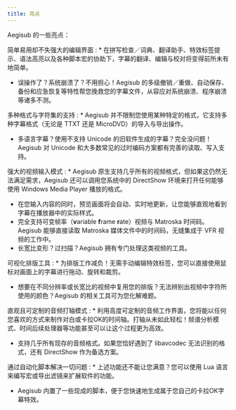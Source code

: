 ```yaml
---
title: 亮点
---
```


Aegisub 的一些亮点：

简单易用却不失强大的编辑界面
: * 在拼写检查／词典、翻译助手、特效标签提示、语法高亮以及各种脚本宏的协助下，字幕的翻译、编辑与校对将变得前所未有地简单。
  * 误操作了？系统崩溃了？不用担心！Aegisub 的多级撤销／重做、自动保存、备份和应急恢复等特性帮您挽救您的字幕文件，从容应对系统崩溃、程序崩溃等诸多不测。

多种格式与字符集的支持
: * Aegisub 并不限制您使用某种特定的格式，它支持多种字幕格式（无论是 TTXT 还是 MicroDVD）的导入与导出操作。
  * 多语言字幕？使用不支持 Unicode 的旧软件生成的字幕？完全没问题！Aegisub 对 Unicode 和大多数常见的过时编码方案都有完善的读取、写入支持。

强大的视频输入模式
: * Aegisub 原生支持几乎所有的视频格式，但如果这仍然无法满足需求，Aegisub 还可以调用您系统中的 DirectShow 环境来打开任何能够使用 Windows Media Player 播放的格式。
  * 在您输入内容的同时，预览画面将会自动、实时地更新，让您能够直观地看到字幕在播放器中的实际样式。
  * 完全支持可变帧率（**v**ariable **f**rame **r**ate）视频与 Matroska 时间码。Aegisub 能够直接读取 Matroska 媒体文件中的时间码，无缝集成于 VFR 视频的工作中。
  * 长宽比变形？过扫描？Aegisub 拥有专门处理这类视频的工具。

可视化排版工具
: * 为排版工作减负！无需手动编辑特效标签，您可以直接使用鼠标对画面上的字幕进行拖动、旋转和裁剪。
  * 想要在不同分辨率或长宽比的视频中复用您的排版？无法辨别出视频中字符所使用的颜色？Aegisub 的相关工具可为您化解难题。

直观且可定制的音频打轴模式
: * 利用高度可定制的音频工作界面，您将能以任何您喜欢的方式来制作对白或卡拉OK的时间轴。打轴从未如此轻松！频谱分析模式、时间后续处理器等功能甚至可以让这个过程更为高效。
  * 支持几乎所有现存的音频格式。如果您恰好遇到了 libavcodec 无法识别的格式，还有 DirectShow 作为备选方案。

通过自动化脚本解决一切问题
: * 上述功能还不能让您满意？您可以使用 Lua 语言来编写宏或导出滤镜来扩展软件的功能。
  * Aegisub 内置了一些现成的脚本，便于您快速地生成属于您自己的卡拉OK字幕特效。
